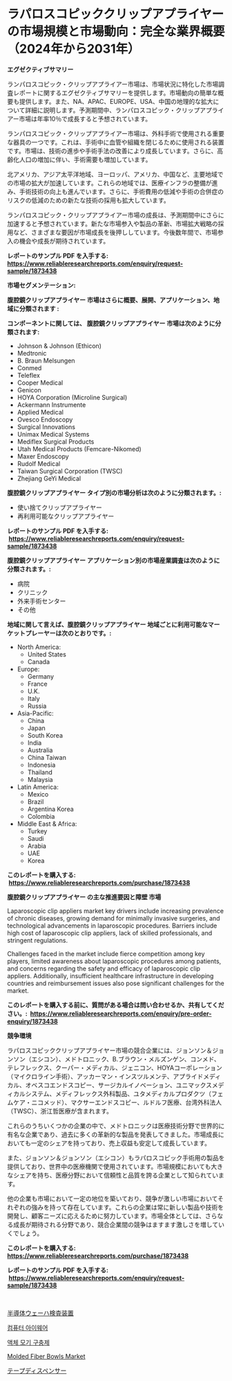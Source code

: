 <p><h1>ラパロスコピッククリップアプライヤーの市場規模と市場動向：完全な業界概要（2024年から2031年）</h1></p><p><strong>エグゼクティブサマリー</strong></p>
<p><p>ランパロスコピック・クリップアプライアー市場は、市場状況に特化した市場調査レポートに関するエグゼクティブサマリーを提供します。市場動向の簡単な概要も提供します。また、NA、APAC、EUROPE、USA、中国の地理的な拡大について詳細に説明します。予測期間中、ランパロスコピック・クリップアプライアー市場は年率10％で成長すると予想されています。</p><p>ランパロスコピック・クリップアプライアー市場は、外科手術で使用される重要な器具の一つです。これは、手術中に血管や組織を閉じるために使用される装置です。市場は、技術の進歩や手術手法の改善により成長しています。さらに、高齢化人口の増加に伴い、手術需要も増加しています。</p><p>北アメリカ、アジア太平洋地域、ヨーロッパ、アメリカ、中国など、主要地域での市場の拡大が加速しています。これらの地域では、医療インフラの整備が進み、手術技術の向上も進んでいます。さらに、手術費用の低減や手術の合併症のリスクの低減のための新たな技術の採用も拡大しています。</p><p>ランパロスコピック・クリップアプライアー市場の成長は、予測期間中にさらに加速すると予想されています。新たな市場参入や製品の革新、市場拡大戦略の採用など、さまざまな要因が市場成長を後押ししています。今後数年間で、市場参入の機会や成長が期待されています。</p></p>
<p><strong>レポートのサンプル PDF を入手する: <a href="https://www.reliableresearchreports.com/enquiry/request-sample/1873438">https://www.reliableresearchreports.com/enquiry/request-sample/1873438</a></strong></p>
<p><strong>市場セグメンテーション:</strong></p>
<p><strong> 腹腔鏡クリップアプライヤー 市場はさらに概要、展開、アプリケーション、地域に分類されます :</strong></p>
<p><strong>コンポーネントに関しては、 腹腔鏡クリップアプライヤー 市場は次のように分類されます: &nbsp;</strong></p>
<p><ul><li>Johnson & Johnson (Ethicon)</li><li>Medtronic</li><li>B. Braun Melsungen</li><li>Conmed</li><li>Teleflex</li><li>Cooper Medical</li><li>Genicon</li><li>HOYA Corporation (Microline Surgical)</li><li>Ackermann Instrumente</li><li>Applied Medical</li><li>Ovesco Endoscopy</li><li>Surgical Innovations</li><li>Unimax Medical Systems</li><li>Mediflex Surgical Products</li><li>Utah Medical Products (Femcare-Nikomed)</li><li>Maxer Endoscopy</li><li>Rudolf Medical</li><li>Taiwan Surgical Corporation (TWSC)</li><li>Zhejiang GeYi Medical</li></ul></p>
<p><strong> 腹腔鏡クリップアプライヤー タイプ別の市場分析は次のように分類されます。:</strong></p>
<p><ul><li>使い捨てクリップアプライヤー</li><li>再利用可能なクリップアプライヤー</li></ul></p>
<p><strong>レポートのサンプル PDF を入手する: &nbsp;<a href="https://www.reliableresearchreports.com/enquiry/request-sample/1873438">https://www.reliableresearchreports.com/enquiry/request-sample/1873438</a></strong></p>
<p><strong> 腹腔鏡クリップアプライヤー アプリケーション別の市場産業調査は次のように分類されます。:</strong></p>
<p><ul><li>病院</li><li>クリニック</li><li>外来手術センター</li><li>その他</li></ul></p>
<p><strong>地域に関して言えば、腹腔鏡クリップアプライヤー 地域ごとに利用可能なマーケットプレーヤーは次のとおりです。:</strong></p>
<p><ul>
    <li>
        North America:
        <ul>
            <li>United States</li>
            <li>Canada</li>
        </ul>
    </li>
    <li>
        Europe:
        <ul>
            <li>Germany</li>
            <li>France</li>
            <li>U.K.</li>
            <li>Italy</li>
            <li>Russia</li>
        </ul>
    </li>
    <li>
        Asia-Pacific:
        <ul>
            <li>China</li>
            <li>Japan</li>
            <li>South Korea</li>
            <li>India</li>
            <li>Australia</li>
            <li>China Taiwan</li>
            <li>Indonesia</li>
            <li>Thailand</li>
            <li>Malaysia</li>
        </ul>
    </li>
    <li>
        Latin America:
        <ul>
            <li>Mexico</li>
            <li>Brazil</li>
            <li>Argentina Korea</li>
            <li>Colombia</li>
        </ul>
    </li>
    <li>
        Middle East & Africa:
        <ul>
            <li>Turkey</li>
            <li>Saudi</li>
            <li>Arabia</li>
            <li>UAE</li>
            <li>Korea</li>
        </ul>
    </li>
    </ul></p>
<p><strong>このレポートを購入する: &nbsp;<a href="https://www.reliableresearchreports.com/purchase/1873438">https://www.reliableresearchreports.com/purchase/1873438</a></strong></p>
<p><strong>腹腔鏡クリップアプライヤー の主な推進要因と障壁 市場</strong></p>
<p><p>Laparoscopic clip appliers market key drivers include increasing prevalence of chronic diseases, growing demand for minimally invasive surgeries, and technological advancements in laparoscopic procedures. Barriers include high cost of laparoscopic clip appliers, lack of skilled professionals, and stringent regulations.</p><p>Challenges faced in the market include fierce competition among key players, limited awareness about laparoscopic procedures among patients, and concerns regarding the safety and efficacy of laparoscopic clip appliers. Additionally, insufficient healthcare infrastructure in developing countries and reimbursement issues also pose significant challenges for the market.</p></p>
<p><strong>このレポートを購入する前に、質問がある場合は問い合わせるか、共有してください。:&nbsp; <a href="https://www.reliableresearchreports.com/enquiry/pre-order-enquiry/1873438">https://www.reliableresearchreports.com/enquiry/pre-order-enquiry/1873438</a></strong></p>
<p><strong>競争環境</strong></p>
<p><p>ラパロスコピッククリップアプライヤー市場の競合企業には、ジョンソン＆ジョンソン（エシコン）、メドトロニック、B.ブラウン・メルズンゲン、コンメド、テレフレックス、クーパー・メディカル、ジェニコン、HOYAコーポレーション（マイクロライン手術）、アッカーマン・インスツルメンテ、アプライドメディカル、オベスコエンドスコピー、サージカルイノベーション、ユニマックスメディカルシステム、メディフレックス外科製品、ユタメディカルプロダクツ（フェムケア・ニコメッド）、マクサーエンドスコピー、ルドルフ医療、台湾外科法人（TWSC）、浙江哲医療が含まれます。</p><p>これらのうちいくつかの企業の中で、メドトロニックは医療技術分野で世界的に有名な企業であり、過去に多くの革新的な製品を発表してきました。市場成長においても一定のシェアを持っており、売上収益も安定して成長しています。</p><p>また、ジョンソン＆ジョンソン（エシコン）もラパロスコピック手術用の製品を提供しており、世界中の医療機関で使用されています。市場規模においても大きなシェアを持ち、医療分野において信頼性と品質を誇る企業として知られています。</p><p>他の企業も市場において一定の地位を築いており、競争が激しい市場においてそれぞれの強みを持って存在しています。これらの企業は常に新しい製品や技術を開発し、顧客ニーズに応えるために努力しています。市場全体としては、さらなる成長が期待される分野であり、競合企業間の競争はますます激しさを増していくでしょう。</p></p>
<p><strong>このレポートを購入する: &nbsp; <a href="https://www.reliableresearchreports.com/purchase/1873438">https://www.reliableresearchreports.com/purchase/1873438</a></strong></p>
<p><strong>レポートのサンプル PDF を入手する: &nbsp;<a href="https://www.reliableresearchreports.com/enquiry/request-sample/1873438">https://www.reliableresearchreports.com/enquiry/request-sample/1873438</a></strong><strong></strong></p>
<p>&nbsp;</p>
<p><p><a href="https://github.com/zjkmgcs938405/Market-Research-Report-List-1/blob/main/22121032661.md">半導体ウェーハ検査装置</a></p><p><a href="https://github.com/vsnao330707/Market-Research-Report-List-1/blob/main/60823092231.md">컴퓨터 아이웨어</a></p><p><a href="https://github.com/laholand/Market-Research-Report-List-3/blob/main/21363582232.md">액체 모기 구충제</a></p><p><a href="https://github.com/pgtimber/Market-Research-Report-List-1/blob/main/molded-fiber-bowls-market.md">Molded Fiber Bowls Market</a></p><p><a href="https://github.com/mohamedbakry57/Market-Research-Report-List-3/blob/main/53175422660.md">テープディスペンサー</a></p></p>